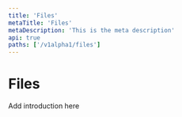 ```yaml
---
title: 'Files'
metaTitle: 'Files'
metaDescription: 'This is the meta description'
api: true
paths: ['/v1alpha1/files']
---
```


# Files

Add introduction here
